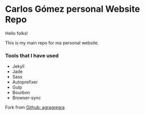 # Carlos Gómez personal Website Repo

Hello folks!

This is my main repo for ma personal website.

### Tools that I have used

- Jekyll
- Jade
- Sass
- Autoprefixer
- Gulp
- Bourbon
- Browser-sync

Fork from [Github: agragregra](https://github.com/agragregra/jekyll-gulp-autoprefixer-sass-bourbon-jade-browser-sync)
